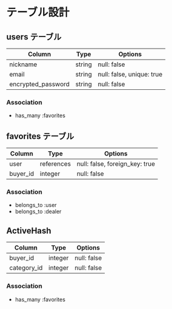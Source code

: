 # テーブル設計

## users テーブル

| Column             | Type   | Options                     |
| ------------------ | ------ | --------------------------- |
| nickname           | string | null: false                 |
| email              | string | null: false, unique: true   |
| encrypted_password | string | null: false                 |

### Association

- has_many :favorites

## favorites テーブル

| Column             | Type       | Options                         |
| ------------------ | ---------- | ------------------------------- |
| user               | references | null: false, foreign_key: true  |
| buyer_id           |  integer   | null: false                     |

### Association

- belongs_to :user
- belongs_to :dealer

## ActiveHash

| Column             | Type       | Options                     |
| ------------------ | ---------- | --------------------------- |
| buyer_id           | integer    | null: false                 |
| category_id        | integer    | null: false                 |

### Association

- has_many :favorites